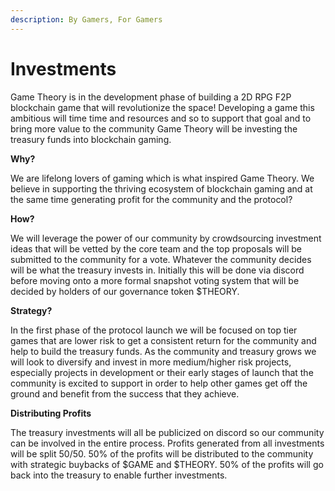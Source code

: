 ```yaml
---
description: By Gamers, For Gamers
---
```


# Investments

Game Theory is in the development phase of building a 2D RPG F2P blockchain game that will revolutionize the space! Developing a game this ambitious will time time and resources and so to support that goal and to bring more value to the community Game Theory will be investing the treasury funds into blockchain gaming.

**Why?**

We are lifelong lovers of gaming which is what inspired Game Theory. We believe in supporting the thriving ecosystem of blockchain gaming and at the same time generating profit for the community and the protocol?

**How?**

We will leverage the power of our community by crowdsourcing investment ideas that will be vetted by the core team and the top proposals will be submitted to the community for a vote. Whatever the community decides will be what the treasury invests in. Initially this will be done via discord before moving onto a more formal snapshot voting system that will be decided by holders of our governance token $THEORY.

**Strategy?**

In the first phase of the protocol launch we will be focused on top tier games that are lower risk to get a consistent return for the community and help to build the treasury funds. As the community and treasury grows we will look to diversify and invest in more medium/higher risk projects, especially projects in development or their early stages of launch that the community is excited to support in order to help other games get off the ground and benefit from the success that they achieve.&#x20;

**Distributing Profits**

The treasury investments will all be publicized on discord so our community can be involved in the entire process. Profits generated from all investments will be split 50/50. 50% of the profits will be distributed to the community with strategic buybacks of $GAME and $THEORY. 50% of the profits will go back into the treasury to enable further investments.&#x20;
